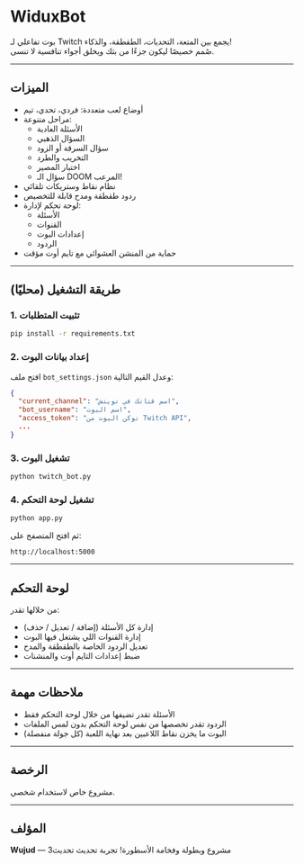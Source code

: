 # WiduxBot

بوت تفاعلي لـ Twitch يجمع بين المتعة، التحديات، الطقطقة، والذكاء!  
صُمم خصيصًا ليكون جزءًا من بثك ويخلق أجواء تنافسية لا تنسى.

---

## الميزات

- أوضاع لعب متعددة: فردي، تحدي، تيم
- مراحل متنوعة:
  - الأسئلة العادية
  - السؤال الذهبي
  - سؤال السرقة أو الزود
  - التخريب والطرد
  - اختبار المصير
  - سؤال الـ DOOM المرعب!
- نظام نقاط وستريكات تلقائي
- ردود طقطقة ومدح قابلة للتخصيص
- لوحة تحكم لإدارة:
  - الأسئلة
  - القنوات
  - إعدادات البوت
  - الردود
- حماية من المنشن العشوائي مع تايم أوت مؤقت

---

## طريقة التشغيل (محليًا)

### 1. تثبيت المتطلبات

```bash
pip install -r requirements.txt
```

### 2. إعداد بيانات البوت

افتح ملف `bot_settings.json` وعدل القيم التالية:

```json
{
  "current_channel": "اسم قناتك في تويتش",
  "bot_username": "اسم البوت",
  "access_token": "توكن البوت من Twitch API",
  ...
}
```

### 3. تشغيل البوت

```bash
python twitch_bot.py
```

### 4. تشغيل لوحة التحكم

```bash
python app.py
```

ثم افتح المتصفح على:
```
http://localhost:5000
```

---

## لوحة التحكم

من خلالها تقدر:

- إدارة كل الأسئلة (إضافة / تعديل / حذف)
- إدارة القنوات اللي يشتغل فيها البوت
- تعديل الردود الخاصة بالطقطقة والمدح
- ضبط إعدادات التايم أوت والمنشنات

---

## ملاحظات مهمة

- الأسئلة تقدر تضيفها من خلال لوحة التحكم فقط
- الردود تقدر تخصصها من نفس لوحة التحكم بدون لمس الملفات
- البوت ما يخزن نقاط اللاعبين بعد نهاية اللعبة (كل جولة منفصلة)

---

## الرخصة

مشروع خاص لاستخدام شخصي.

---

## المؤلف

**Wujud** — مشروع وبطولة وفخامة الأسطورة!
تجربة 
تحديث
تحديث3
